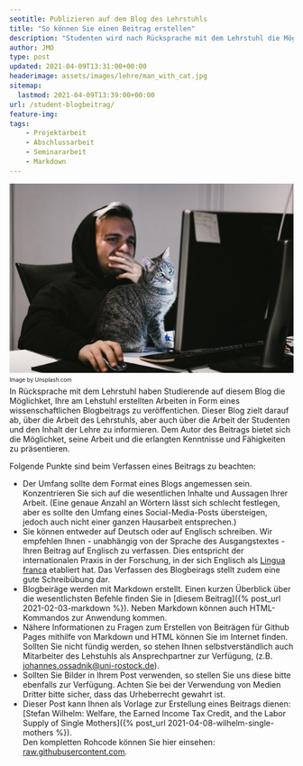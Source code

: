 ```yaml
---
seotitle: Publizieren auf dem Blog des Lehrstuhls
title: "So können Sie einen Beitrag erstellen"
description: "Studenten wird nach Rücksprache mit dem Lehrstuhl die Möglichkeit geboten, Beiträge für den Blog zu verfassen."
author: JMO
type: post
updated: 2021-04-09T13:31:00+00:00
headerimage: assets/images/lehre/man_with_cat.jpg
sitemap:
  lastmod: 2021-04-09T13:39:00+00:00
url: /student-blogbeitrag/
feature-img:
tags:
    - Projektarbeit
    - Abschlussarbeit
    - Seminararbeit
    - Markdown
---
```

<img src="assets/images/lehre/man_with_cat.jpg" alt="Schrödinger und seine Katze."> <br>
<sub><sup>Image by Unsplash.com</sup></sub><br>
In Rücksprache mit dem Lehrstuhl haben Studierende auf diesem Blog die Möglichket, Ihre am Lehstuhl erstellten Arbeiten in Form eines wissenschaftlichen Blogbeitrags zu veröffentichen.
Dieser Blog zielt darauf ab, über die Arbeit des Lehrstuhls, aber auch über die Arbeit der Studenten und den Inhalt der Lehre zu informieren. Dem Autor des Beitrags bietet sich die Möglichket, seine Arbeit und die erlangten Kenntnisse und Fähigkeiten zu präsentieren.

Folgende Punkte sind beim Verfassen eines Beitrags zu beachten:
- Der Umfang sollte dem Format eines Blogs angemessen sein. Konzentrieren Sie sich auf die wesentlichen Inhalte und Aussagen Ihrer Arbeit. (Eine genaue Anzahl an Wörtern lässt sich schlecht festlegen, aber es sollte den Umfang eines Social-Media-Posts übersteigen, jedoch auch nicht einer ganzen Hausarbeit entsprechen.)
- Sie können entweder auf Deutsch oder auf Englisch schreiben. Wir empfehlen Ihnen - unabhängig von der Sprache des Ausgangstextes - Ihren Beitrag auf Englisch zu verfassen. Dies entspricht der internationalen Praxis in der Forschung, in der sich Englisch als [Lingua franca](https://de.wikipedia.org/wiki/Lingua_franca) etabliert hat. Das Verfassen des Blogbeirags stellt zudem eine gute Schreibübung dar.
- Blogbeiräge werden mit Markdown erstellt. Einen kurzen Überblick über die wesentlichsten Befehle finden Sie in [diesem Beitrag]({% post_url 2021-02-03-markdown %}). Neben Markdown können auch HTML-Kommandos zur Anwendung kommen.
- Nähere Informationen zu Fragen zum Erstellen von Beiträgen für Github Pages mithilfe von Markdown und HTML können Sie im Internet finden. Sollten Sie nicht fündig werden, so stehen Ihnen selbstverständlich auch Mitarbeiter des Lehstuhls als Ansprechpartner zur Verfügung, (z.B. johannes.ossadnik@uni-rostock.de).
- Sollten Sie Bilder in Ihrem Post verwenden, so stellen Sie uns diese bitte ebenfalls zur Verfügung. Achten Sie bei der Verwendung von Medien Dritter bitte sicher, dass das Urheberrecht gewahrt ist.
- Dieser Post kann Ihnen als Vorlage zur Erstellung eines Beitrags dienen: [Stefan Wilhelm: Welfare, the Earned Income Tax Credit, and the Labor Supply of Single Mothers]({% post_url 2021-04-08-wilhelm-single-mothers %}).<br>
Den kompletten Rohcode können Sie hier einsehen: [raw.githubusercontent.com](https://raw.githubusercontent.com/makhro/makhro.github.io/master/_posts/2021-04-08-wilhelm-single-mothers.md).
